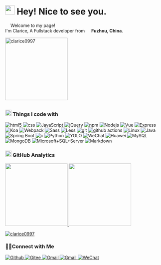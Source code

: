 <h1><img src="https://emojis.slackmojis.com/emojis/images/1643515552/15716/cherry-blossom.png?1643515552" width="30"/> Hey! Nice to see you. </h1>

<p><img src="https://emojis.slackmojis.com/emojis/images/1643515299/13186/flower.gif?1643515299" width="13"/> Welcome to my page! </br> I'm Clarice, A Fullstack developer from <img src="https://cdn-icons-png.flaticon.com/128/5372/5372696.png" width="13"/> <b>Fuzhou, China</b>.</p>

  <div>  <img align="center" style='margin-bottom:8px' height="200em" src="https://github-readme-streak-stats.herokuapp.com/?user=clarice0997&" alt="clarice0997" /></div>

<h3><img src="https://emojis.slackmojis.com/emojis/images/1643514467/4500/xcode.png?1643514467" width="20"/> Things I code with </h3>

<p>
  <img alt="html5" src="https://img.shields.io/badge/-HTML5-E34F26?style=flat-square&logo=html5&logoColor=white" />
  <img alt="css" src="https://img.shields.io/badge/-CSS3-224ad8?style=flat-square&logo=css3&logoColor=white" />
  <img alt="JavaScript" src="https://img.shields.io/badge/-JavaScript-c6ac13?style=flat-square&logo=JavaScript&logoColor=white" />
  <img alt="jQuery" src="https://img.shields.io/badge/-jQuery-0769AD?style=flat-square&logo=jQuery&logoColor=white" />
  <img alt="npm" src="https://img.shields.io/badge/-NPM-CB3837?style=flat-square&logo=npm&logoColor=white" />
  <img alt="Nodejs" src="https://img.shields.io/badge/-Nodejs-43853d?style=flat-square&logo=Node.js&logoColor=white" />
  <img alt="Vue" src="https://img.shields.io/badge/Vue2-35495E?style=flat-square&logo=vuedotjs&logoColor=4FC08D" />
  <img alt="Express" src="https://img.shields.io/badge/-Express-000000?style=flat-square&logo=Express&logoColor=white" />
  <img alt="Koa" src="https://img.shields.io/badge/-Koa-33333D?style=flat-square&logo=Koa&logoColor=white" />
  <img alt="Webpack" src="https://img.shields.io/badge/-Webpack-8DD6F9?style=flat-square&logo=webpack&logoColor=white" />
  <img alt="Sass" src="https://img.shields.io/badge/-Sass-CC6699?style=flat-square&logo=sass&logoColor=white" />
  <img alt="Less" src="https://img.shields.io/badge/-Less-1e3f6b?style=flat-square&logo=less&logoColor=white" />
  <img alt="git" src="https://img.shields.io/badge/-Git-F05032?style=flat-square&logo=git&logoColor=white" />
  <img alt="github actions" src="https://img.shields.io/badge/-Github_Actions-2088FF?style=flat-square&logo=github-actions&logoColor=white" />
  <img alt="Linux" src="https://img.shields.io/badge/-Linux-222222?style=flat-square&logo=Linux&logoColor=white" />
  <img alt="Java" src="https://img.shields.io/badge/-Java-ce4e35?style=flat-square&logo=Java&logoColor=white" />
  <img alt="Spring Boot" src="https://img.shields.io/badge/-Spring Boot-6DB33F?style=flat-square&logo=Spring Boot&logoColor=white" />
  <img alt="c" src="https://img.shields.io/badge/-C-1d589b?style=flat-square&logo=C&logoColor=white" />
  <img alt="Python" src="https://img.shields.io/badge/-Python-3776AB?style=flat-square&logo=Python&logoColor=white" />
  <img alt="YOLO" src="https://img.shields.io/badge/-YOLO-222222?style=flat-square&logo=YOLO&logoColor=white" />
  <img alt="WeChat" src="https://img.shields.io/badge/-WeChat-222222?style=flat-square&logo=WeChat&logoColor=white" />
  <img alt="Huawei" src="https://img.shields.io/badge/-Huawei-FF0000?style=flat-square&logo=Huawei&logoColor=white" />
  <img alt="MySQL" src="https://img.shields.io/badge/-MySQL-137fbd?style=flat-square&logo=mysql&logoColor=white" />
  <img alt="MongoDB" src="https://img.shields.io/badge/-MongoDB-13aa52?style=flat-square&logo=mongodb&logoColor=white" />
  <img alt="Microsoft+SQL+Server" src="https://img.shields.io/badge/-Microsoft SQL Server-137fbd?style=flat-square&logo=Microsoft+SQL+Server&logoColor=white" />
  <img alt="Markdown" src="https://img.shields.io/badge/-Markdown-000000?style=flat-square&logo=Markdown&logoColor=white" />
</p>

<h3><img src="https://emojis.slackmojis.com/emojis/images/1660596061/60852/azuresynapseanalytics.png?1660596061" width="20"/> GitHub Analytics </h3>

<a href="https://github.com/Clarice0997">
  <img height="200em" src="https://github-readme-stats.vercel.app/api?username=Clarice0997&count_private=true&show_icons=true" />
  <img height="200em" src="https://github-readme-stats.vercel.app/api/top-langs/?username=Clarice0997" />
  <p align="left"> <a href="https://github.com/ryo-ma/github-profile-trophy"><img src="https://github-profile-trophy.vercel.app/?username=clarice0997&margin-w=7" alt="clarice0997" /></a> </p>
</a>

<h3>🤝🏻Connect with Me</h3>

<p align="left">
  <a href="https://github.com/Clarice0997" target="_blank">
    <img alt="Github" src="https://img.shields.io/badge/GitHub-%2312100E.svg?&style=for-the-badge&logo=Github&logoColor=white" />
  </a>
  <a href="https://gitee.com/Clarice0997" target="_blank">
    <img alt="Gitee" src="https://img.shields.io/badge/Gitee-C71D23.svg?&style=for-the-badge&logo=Gitee&logoColor=white" />
  </a>
  <a href="mailto:clarice09975@gmail.com" target="_blank">
    <img alt="Gmail" src="https://img.shields.io/badge/Gmail-EA4335?&style=for-the-badge&logo=Gmail&logoColor=white" />
  </a>
  <a href="mailto:1170564057@qq.com" target="_blank">
    <img alt="Gmail" src="https://img.shields.io/badge/QQ-EB1923?&style=for-the-badge&logo=Tencent+QQ&logoColor=white" />
  </a>
  <a href="weixin://Clarice0997" target="_blank">
    <img alt="WeChat" src="https://img.shields.io/badge/WeChat-11d169?&style=for-the-badge&logo=WeChat&logoColor=white" />
  </a>
</p>
